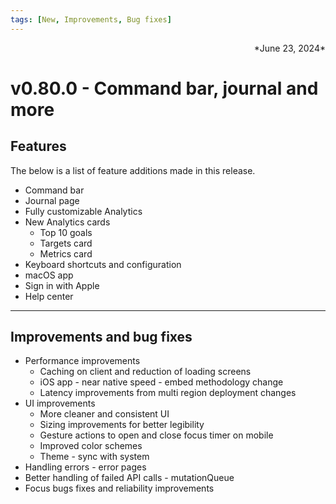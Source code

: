 ```yaml
---
tags: [New, Improvements, Bug fixes]
---
```

<div align="right">*June 23, 2024*</div>

# v0.80.0 - Command bar, journal and more


## Features

The below is a list of feature additions made in this release.

- Command bar
- Journal page
- Fully customizable Analytics
- New Analytics cards
    - Top 10 goals
    - Targets card
    - Metrics card
- Keyboard shortcuts and configuration
- macOS app
- Sign in with Apple
- Help center

--- 

## Improvements and bug fixes

- Performance improvements
    - Caching on client and reduction of loading screens
    - iOS app - near native speed - embed methodology change
    - Latency improvements from multi region deployment changes
- UI improvements
    - More cleaner and consistent UI
    - Sizing improvements for better legibility
    - Gesture actions to open and close focus timer on mobile
    - Improved color schemes
    - Theme - sync with system
- Handling errors - error pages
- Better handling of failed API calls - mutationQueue
- Focus bugs fixes and reliability improvements